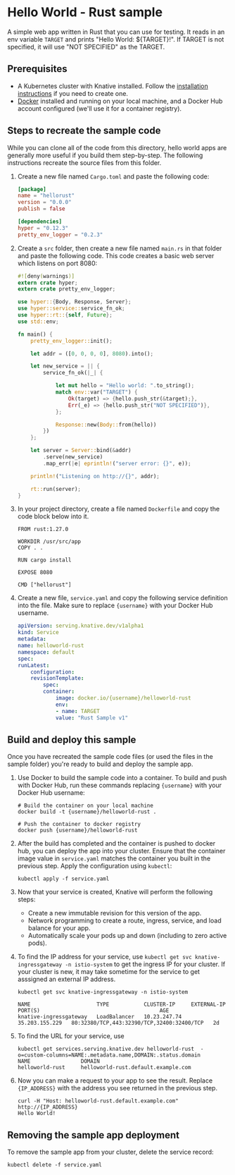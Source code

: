# Hello World - Rust sample

A simple web app written in Rust that you can use for testing.
It reads in an env variable `TARGET` and prints "Hello World: ${TARGET}!". If
TARGET is not specified, it will use "NOT SPECIFIED" as the TARGET.

## Prerequisites

* A Kubernetes cluster with Knative installed. Follow the
  [installation instructions](https://github.com/knative/docs/blob/master/install/README.md) if you need
  to create one.
* [Docker](https://www.docker.com) installed and running on your local machine,
  and a Docker Hub account configured (we'll use it for a container registry).

## Steps to recreate the sample code

While you can clone all of the code from this directory, hello world
apps are generally more useful if you build them step-by-step. The
following instructions recreate the source files from this folder.

1. Create a new file named `Cargo.toml` and paste the following code:

    ```toml
    [package]
    name = "hellorust"
    version = "0.0.0"
    publish = false

    [dependencies]
    hyper = "0.12.3"
    pretty_env_logger = "0.2.3"
    ```

1. Create a `src` folder, then create a new file named `main.rs` in that folder
   and paste the following code. This code creates a basic web server which
   listens on port 8080:

    ```rust
    #![deny(warnings)]
    extern crate hyper;
    extern crate pretty_env_logger;

    use hyper::{Body, Response, Server};
    use hyper::service::service_fn_ok;
    use hyper::rt::{self, Future};
    use std::env;

    fn main() {
        pretty_env_logger::init();

        let addr = ([0, 0, 0, 0], 8080).into();

        let new_service = || {
            service_fn_ok(|_| {

                let mut hello = "Hello world: ".to_string();
                match env::var("TARGET") {
                    Ok(target) => {hello.push_str(&target);},
                    Err(_e) => {hello.push_str("NOT SPECIFIED")},
                };

                Response::new(Body::from(hello))
            })
        };

        let server = Server::bind(&addr)
            .serve(new_service)
            .map_err(|e| eprintln!("server error: {}", e));

        println!("Listening on http://{}", addr);

        rt::run(server);
    }
    ```

1. In your project directory, create a file named `Dockerfile` and copy the code
   block below into it.

    ```docker
    FROM rust:1.27.0

    WORKDIR /usr/src/app
    COPY . .

    RUN cargo install

    EXPOSE 8080

    CMD ["hellorust"]
    ```

1. Create a new file, `service.yaml` and copy the following service definition
   into the file. Make sure to replace `{username}` with your Docker Hub username.

    ```yaml
    apiVersion: serving.knative.dev/v1alpha1
    kind: Service
    metadata:
    name: helloworld-rust
    namespace: default
    spec:
    runLatest:
        configuration:
        revisionTemplate:
            spec:
            container:
                image: docker.io/{username}/helloworld-rust
                env:
                - name: TARGET
                value: "Rust Sample v1"
    ```

## Build and deploy this sample

Once you have recreated the sample code files (or used the files in the sample
folder) you're ready to build and deploy the sample app.

1. Use Docker to build the sample code into a container. To build and push with
   Docker Hub, run these commands replacing `{username}` with your
   Docker Hub username:

    ```shell
    # Build the container on your local machine
    docker build -t {username}/helloworld-rust .

    # Push the container to docker registry
    docker push {username}/helloworld-rust
    ```

1. After the build has completed and the container is pushed to docker hub, you
   can deploy the app into your cluster. Ensure that the container image value
   in `service.yaml` matches the container you built in
   the previous step. Apply the configuration using `kubectl`:

    ```shell
    kubectl apply -f service.yaml
    ```

1. Now that your service is created, Knative will perform the following steps:
   * Create a new immutable revision for this version of the app.
   * Network programming to create a route, ingress, service, and load balance for your app.
   * Automatically scale your pods up and down (including to zero active pods).

1. To find the IP address for your service, use
   `kubectl get svc knative-ingressgateway -n istio-system` to get the ingress IP for your
   cluster. If your cluster is new, it may take sometime for the service to get asssigned
   an external IP address.

    ```shell
    kubectl get svc knative-ingressgateway -n istio-system

    NAME                     TYPE           CLUSTER-IP     EXTERNAL-IP      PORT(S)                                      AGE
    knative-ingressgateway   LoadBalancer   10.23.247.74   35.203.155.229   80:32380/TCP,443:32390/TCP,32400:32400/TCP   2d

    ```

1. To find the URL for your service, use
    ```
    kubectl get services.serving.knative.dev helloworld-rust  -o=custom-columns=NAME:.metadata.name,DOMAIN:.status.domain
    NAME                DOMAIN
    helloworld-rust     helloworld-rust.default.example.com
    ```

1. Now you can make a request to your app to see the result. Replace
   `{IP_ADDRESS}` with the address you see returned in the previous step.

    ```shell
    curl -H "Host: helloworld-rust.default.example.com" http://{IP_ADDRESS}
    Hello World!
    ```

## Removing the sample app deployment

To remove the sample app from your cluster, delete the service record:

```shell
kubectl delete -f service.yaml
```

